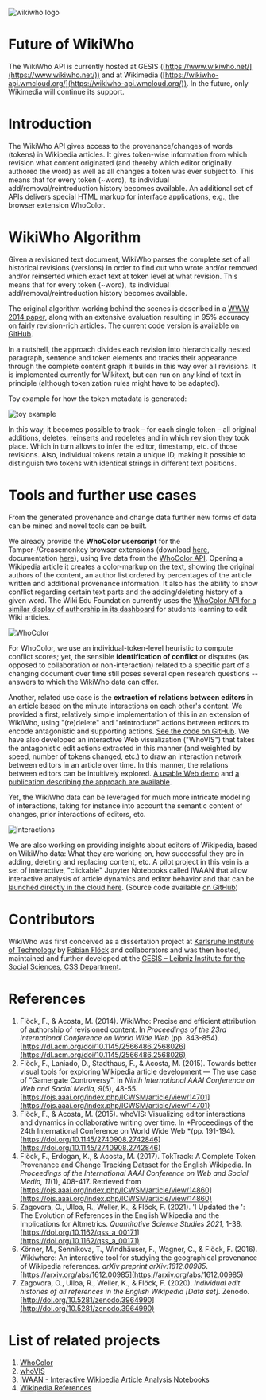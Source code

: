 

![wikiwho logo](./assets/images/logo_black_background.png)


Future of WikiWho
==============

The WikiWho API is currently hosted at GESIS ([https://www.wikiwho.net/](https://www.wikiwho.net/)) and at Wikimedia ([https://wikiwho-api.wmcloud.org/](https://wikiwho-api.wmcloud.org/)). In the future, only Wikimedia will continue its support.

Introduction
==========

The WikiWho API gives access to the provenance/changes of words (tokens) in Wikipedia articles. It gives token-wise information from which revision what content originated (and thereby which editor originally authored the word) as well as all changes a token was ever subject to. This means that for every token (~word), its individual add/removal/reintroduction history becomes available. An additional set of APIs delivers special HTML markup for interface applications, e.g., the browser extension WhoColor.


WikiWho Algorithm
================

Given a revisioned text document, WikiWho parses the complete set of all historical revisions (versions) in order to find out who wrote and/or removed and/or reinserted which exact text at token level at what revision. This means that for every token (~word), its individual add/removal/reintroduction history becomes available.

The original algorithm working behind the scenes is described in a [WWW 2014 paper](https://dl.acm.org/doi/10.1145/2566486.2568026), along with an extensive evaluation resulting in 95% accuracy on fairly revision-rich articles. The current code version is available on [GitHub](https://github.com/wikiwho/WikiWho).

In a nutshell, the approach divides each revision into hierarchically nested paragraph, sentence and token elements and tracks their appearance through the complete content graph it builds in this way over all revisions. It is implemented currently for Wikitext, but can run on any kind of text in principle (although tokenization rules might have to be adapted).

Toy example for how the token metadata is generated:

![toy example](./assets/images/ex_figure2.png)

In this way, it becomes possible to track – for each single token – all original additions, deletes, reinserts and redeletes and in which revision they took place. Which in turn allows to infer the editor, timestamp, etc. of those revisions. Also, individual tokens retain a unique ID, making it possible to distinguish two tokens with identical strings in different text positions.


Tools and further use cases
===========================

From the generated provenance and change data further new forms of data can be mined and novel tools can be built.

We already provide the **WhoColor userscript** for the Tamper-/Greasemonkey browser extensions (download [here](https://github.com/wikiwho/WhoColor/raw/master/userscript/whocolor.user.js), documentation [here](https://f-squared.org/whovisual/#color)), using live data from the [WhoColor API](https://api.wikiwho.net/#whocolor_api). Opening a Wikipedia article it creates a color-markup on the text, showing the original authors of the content, an author list ordered by percentages of the article written and additional provenance information. It also has the ability to show conflict regarding certain text parts and the adding/deleting history of a given word. The Wiki Edu Foundation currently uses the [WhoColor API for a similar display of authorship in its dashboard](https://dashboard.wikiedu.org/courses/RIT/American_Women's_and_Gender_History_(Fall_2016)/articles) for students learning to edit Wiki articles.

![WhoColor](./assets/images/color_history_today.png)

For WhoColor, we use an individual-token-level heuristic to compute conflict scores; yet, the sensible **identification of conflict** or disputes (as opposed to collaboration or non-interaction) related to a specific part of a changing document over time still poses several open research questions -- answers to which the WikiWho data can offer.

Another, related use case is the **extraction of relations between editors** in an article based on the minute interactions on each other's content. We provided a first, relatively simple implementation of this in an extension of WikiWho, using "(re)delete" and "reintroduce" actions between editors to encode antagonistic and supporting actions. [See the code on GitHub](https://github.com/maribelacosta/wikiwho). We have also developed an interactive Web visualization ("WhoVIS") that takes the antagonistic edit actions extracted in this manner (and weighted by speed, number of tokens changed, etc.) to draw an interaction network between editors in an article over time. In this manner, the relations between editors can be intuitively explored. [A usable Web demo](http://km.aifb.kit.edu/sites/whovis/index.html) and [a publication describing the approach are available](https://f-squared.org/whovisual/demo32.pdf).

Yet, the WikiWho data can be leveraged for much more intricate modeling of interactions, taking for instance into account the semantic content of changes, prior interactions of editors, etc.

![interactions](./assets/images/alberto185_multipolar.png)

We are also working on providing insights about editors of Wikipedia, based on WikiWho data: What they are working on, how successful they are in adding, deleting and replacing content, etc. A pilot project in this vein is a set of interactive, "clickable" Jupyter Notebooks called IWAAN that allow interactive analysis of article dynamics and editor behavior and that can be [launched directly in the cloud here](https://notebooks.gesis.org/binder/v2/gh/gesiscss/IWAAN/master?filepath=1_General_Metadata.ipynb). (Source code available [on GitHub](https://github.com/gesiscss/IWAAN))

Contributors
===========

WikiWho was first conceived as a dissertation project at [Karlsruhe Institute of Technology](https://www.kit.edu/english/) by [Fabian Flöck](https://f-squared.org/) and collaborators and was then hosted, maintained and further developed at the [GESIS – Leibniz Institute for the Social Sciences, CSS Department](https://www.gesis.org/institut/abteilungen/computational-social-science).

References
===========

1. Flöck, F., & Acosta, M. (2014). WikiWho: Precise and efficient attribution of authorship of revisioned content. In *Proceedings of the 23rd International Conference on World Wide Web* (pp. 843-854). [https://dl.acm.org/doi/10.1145/2566486.2568026](https://dl.acm.org/doi/10.1145/2566486.2568026)
2. Flöck, F., Laniado, D., Stadthaus, F., & Acosta, M. (2015). Towards better visual tools for exploring Wikipedia article development — The use case of "Gamergate Controversy". In *Ninth International AAAI Conference on Web and Social Media, 9*(5), 48-55. [https://ojs.aaai.org/index.php/ICWSM/article/view/14701](https://ojs.aaai.org/index.php/ICWSM/article/view/14701)
3. Flöck, F., & Acosta, M. (2015). whoVIS: Visualizing editor interactions and dynamics in collaborative writing over time. In *Proceedings of the 24th International Conference on World Wide Web *(pp. 191-194). [https://doi.org/10.1145/2740908.2742846](https://doi.org/10.1145/2740908.2742846)
4. Flöck, F., Erdogan, K., & Acosta, M. (2017). TokTrack: A Complete Token Provenance and Change Tracking Dataset for the English Wikipedia. In *Proceedings of the International AAAI Conference on Web and Social Media, 11*(1), 408-417. Retrieved from [https://ojs.aaai.org/index.php/ICWSM/article/view/14860](https://ojs.aaai.org/index.php/ICWSM/article/view/14860)
5. Zagovora, O., Ulloa, R., Weller, K., & Flöck, F. (2021). 'I Updated the ': The Evolution of References in the English Wikipedia and the Implications for Altmetrics. *Quantitative Science Studies 2021*, 1-38. [https://doi.org/10.1162/qss_a_00171](https://doi.org/10.1162/qss_a_00171)
6. Körner, M., Sennikova, T., Windhäuser, F., Wagner, C., & Flöck, F. (2016). Wikiwhere: An interactive tool for studying the geographical provenance of Wikipedia references. *arXiv preprint arXiv:1612.00985*. [https://arxiv.org/abs/1612.00985](https://arxiv.org/abs/1612.00985)
7. Zagovora, O., Ulloa, R., Weller, K., & Flöck, F. (2020). *Individual edit histories of all references in the English Wikipedia \[Data set\]*. Zenodo. [http://doi.org/10.5281/zenodo.3964990](http://doi.org/10.5281/zenodo.3964990)


List of related projects
===========

1. [WhoColor](https://github.com/wikiwho/WhoColor)
2. [whoVIS](https://github.com/wikiwho/whovis)
3. [IWAAN - Interactive Wikipedia Article Analysis Notebooks](https://github.com/gesiscss/IWAAN) 
4. [Wikipedia References](https://github.com/gesiscss/wikipedia_references)
